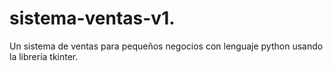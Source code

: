 # sistema-ventas-v1.
Un sistema de ventas para pequeños negocios con lenguaje python usando la librería tkinter. 
